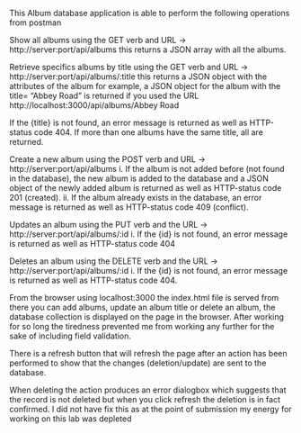 This Album database application is able to perform the following operations from postman

Show all albums using the GET verb and URL -> http://server:port/api/albums this returns a JSON array with all the albums.

Retrieve specifics albums by title using the GET verb and URL -> http://server:port/api/albums/:title this returns a JSON object with the attributes of the album for example, a JSON object for the album with the title= “Abbey Road” is returned if you used the URL http://localhost:3000/api/albums/Abbey Road

If the {title} is not found, an error message is returned as well as HTTP-status code 404.
If more than one albums have the same title, all are returned.

Create a new album using the POST verb and URL -> http://server:port/api/albums
i. If the album is not added before (not found in the database), the new album is added to the database and a JSON object of the newly added album is returned as well as HTTP-status code 201 (created).
ii. If the album already exists in the database, an error message is returned as well as HTTP-status code 409 (conflict).

Updates an album using the PUT verb and the URL -> http://server:port/api/albums/:id
i. If the {id} is not found, an error message is returned as well as HTTP-status code 404

Deletes an album using the DELETE verb and the URL -> http://server:port/api/albums/:id
i. If the {id} is not found, an error message is returned as well as HTTP-status code 404.

From the browser using localhost:3000 the index.html file is served from there you can add albums, update an album title or delete an album, the database collection is displayed on the page in the browser.
After working for so long the tiredness prevented me from working any further for the sake of including field validation.

There is a refresh button that will refresh the page after an action has been performed to show that the changes (deletion/update) are sent to the database. 

When deleting the action produces an error dialogbox which suggests that the record is not deleted but when you click refresh the deletion is in fact confirmed. I did not have fix this as at the point of submission my energy for working on this lab was depleted